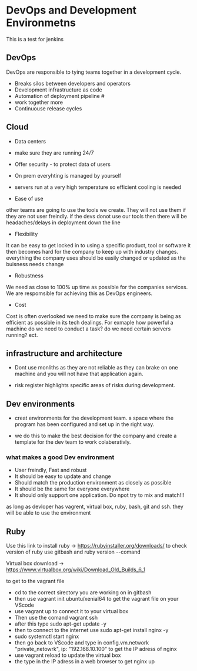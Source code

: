 # DevOps and Development Environmetns 
This is  a test for jenkins
## DevOps

DevOps are responsible to tying teams together in a development cycle. 

- Breaks silos between developers and operators
- Development infrastructure as code
- Automation of deployment pipeline #
- work together more
- Continuouse release cycles 

## Cloud

- Data centers 
- make sure they are running 24/7
- Offer security - to protect data of users 
- On prem everyhting is managed by yourself 
- servers run at a very high temperature so efficient cooling is needed 

- Ease of use

other teams are going to use the tools we create. They will not use them if they are not user freindly. if the devs donot use our tools then there will be headaches/delays in deployment down the line
- Flexibility 

It can be easy to get locked in to using a specific product, tool or software it then becomes hard for the company to keep up with industry changes. everything the company uses should be easily changed or updated as the buisness needs change
- Robustness

We need as close to 100% up time as possible for the companies services. We are respomsible for achieving this as DevOps engineers.
- Cost

Cost is often overlooked we need to make sure the company is being as efficient as possible in its tech dealings. For exmaple how powerful a machine do we need to conduct a task? do we need certain servers running? ect.

## infrastructure and architecture

- Dont use monliths as they are not reliable as they can brake on one machine and you will not have that application again. 

- risk register highlights specific areas of risks during development. 

## Dev environments 

- creat environments for the development team. a space where the program has been configured and set up in the right way. 

- we do this to make the best decision for the company and create a template for the dev team to work colaberativly. 

### what makes a good Dev environment 

- User freindly, Fast and robust 
- It should be easy to update and change
- Should match the production environment as closely as possible 
- It should be the same for everyone everywhere 
- It should only support one application. Do npot try to mix and match!!!


as long as devloper has vagrent, virtual box, ruby, bash, git and ssh. they will be able to use the environment 

## Ruby
Use this link to install ruby -> https://rubyinstaller.org/downloads/
to check version of ruby use gitbash and ruby version --comand

Virtual box download -> https://www.virtualbox.org/wiki/Download_Old_Builds_6_1


to get to the vagrant file 
- cd to the correct sirectory you are working on in gitbash
- then use vagrant init ubuntu/xenial64 to get the vagrant file on your VScode
- use vagrant up to connect it to your virtual box 
- Then use the comand vagrant ssh 
- after this type sudo apt-get update -y
- then to connect to the internet use sudo apt-get install nginx -y
- sudo systemctl start nginx
- then go back to VScode and type in config.vm.network "private_netowrk", ip: "192.168.10.100" to get the IP adress of nginx 
- use vagrant reload to update the virtual box 
- the type in the IP adress in a web browser to get nginx up

 
